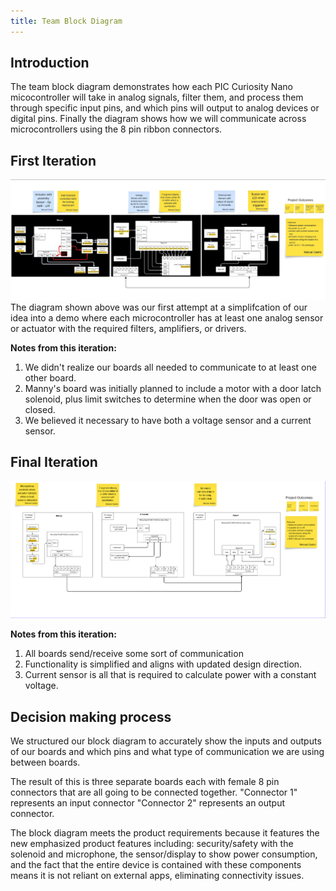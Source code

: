```yaml
---
title: Team Block Diagram
---
```




## Introduction
The team block diagram demonstrates how each PIC Curiosity Nano micocontroller will take in analog signals, filter them, and process them through specific input pins, and which pins will output to analog devices or digital pins. Finally the diagram shows how we will communicate across microcontrollers using the 8 pin ribbon connectors. <br>

## First Iteration
![Team Block Diagram](Team203BlockDiagram.jpeg)
The diagram shown above was our first attempt at a simplifcation of our idea into a demo where each microcontroller has at least one analog sensor or actuator with the required filters, amplifiers, or drivers.

**Notes from this iteration:** <br>
 1. We didn't realize our boards all needed to communicate to at least one other board. <br>
 2. Manny's board was initially planned to include a motor with a door latch solenoid, plus limit switches to determine when the door was open or closed. <br>
 3. We believed it necessary to have both a voltage sensor and a current sensor. <br>

## Final Iteration
![Team Block Diagram](Team203BlockDiagram2.png)

**Notes from this iteration:**
1. All boards send/receive some sort of communication <br>
2. Functionality is simplified and aligns with updated design direction. <br>
3. Current sensor is all that is required to calculate power with a constant voltage. <br>

## Decision making process
We structured our block diagram to accurately show the inputs and outputs of our boards and which pins and what type of communication we are using between boards.

The result of this is three separate boards each with female 8 pin connectors that are all going to be connected together. "Connector 1" represents an input connector "Connector 2" represents an output connector.

The block diagram meets the product requirements because it features the new emphasized product features including: security/safety with the solenoid and microphone, the sensor/display to show power consumption, and the fact that the entire device is contained with these components means it is not reliant on external apps, eliminating connectivity issues.
